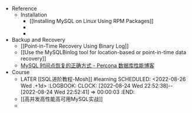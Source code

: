- Reference
	- Installation
		- [[Installing MySQL on Linux Using RPM Packages]]
		-
		-
- Backup and Recovery
	- [[Point-in-Time Recovery Using Binary Log]]
	- [[Use the MySQLBinlog tool for location-based or point-in-time data recovery]]
	- [MySQL 时间点恢复的正确方式 - Percona 数据库性能博客](https://www.percona.com/blog/2017/10/23/mysql-point-in-time-recovery-right-way/)
- Course
	- LATER [[SQL进阶教程-Mosh]] #learning
	  SCHEDULED: <2022-08-26 Wed .+1d>
	  :LOGBOOK:
	  CLOCK: [2022-08-24 Wed 22:52:38]--[2022-08-24 Wed 22:52:41] =>  00:00:03
	  :END:
	- [[高并发高性能高可用MySQL实战]]
	-